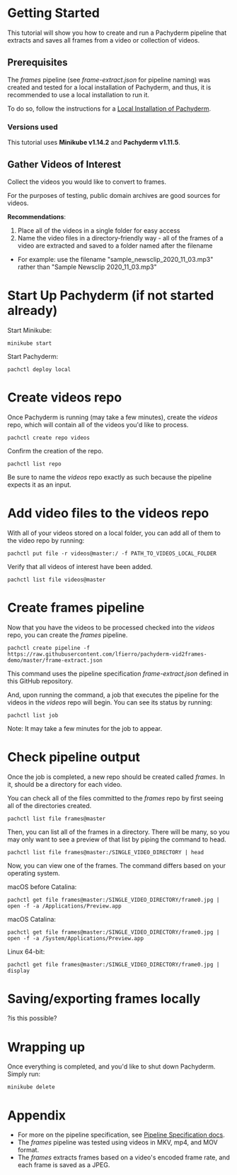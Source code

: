 # Getting Started
This tutorial will show you how to create and run a Pachyderm pipeline that extracts and saves all frames from a video or collection of videos.

## Prerequisites
The *frames* pipeline (see *frame-extract.json* for pipeline naming) was created and tested for a local installation of Pachyderm, and thus, it is recommended to use a local installation to run it.

To do so, follow the instructions for a [Local Installation of Pachyderm](https://docs.pachyderm.com/latest/getting_started/local_installation/).

### Versions used
This tutorial uses **Minikube v1.14.2** and **Pachyderm v1.11.5**.

## Gather Videos of Interest
Collect the videos you would like to convert to frames.

For the purposes of testing, public domain archives are good sources for videos.

**Recommendations**:
1. Place all of the videos in a single folder for easy access
2. Name the video files in a directory-friendly way - all of the frames of a video are extracted and saved to a folder named after the filename
  - For example: use the filename "sample_newsclip_2020_11_03.mp3" rather than "Sample Newsclip 2020_11_03.mp3"

# Start Up Pachyderm (if not started already)
Start Minikube:
```
minikube start
```
Start Pachyderm:
```
pachctl deploy local
```

# Create videos repo
Once Pachyderm is running (may take a few minutes), create the *videos* repo, which will contain all of the videos you'd like to process.
```
pachctl create repo videos
```

Confirm the creation of the repo.
```
pachctl list repo
```

Be sure to name the *videos* repo exactly as such because the pipeline expects it as an input.

# Add video files to the videos repo
With all of your videos stored on a local folder, you can add all of them to the video repo by running:
```
pachctl put file -r videos@master:/ -f PATH_TO_VIDEOS_LOCAL_FOLDER
```

Verify that all videos of interest have been added.
```
pachctl list file videos@master
```

# Create frames pipeline
Now that you have the videos to be processed checked into the *videos* repo, you can create the *frames* pipeline.
```
pachctl create pipeline -f https://raw.githubusercontent.com/lfierro/pachyderm-vid2frames-demo/master/frame-extract.json
```

This command uses the pipeline specification *frame-extract.json* defined in this GitHub repository.

And, upon running the command, a job that executes the pipeline for the videos in the *videos* repo will begin. You can see its status by running:
```
pachctl list job
```

Note: It may take a few minutes for the job to appear.

# Check pipeline output
Once the job is completed, a new repo should be created called *frames*. In it, should be a directory for each video.

You can check all of the files committed to the *frames* repo by first seeing all of the directories created.
```
pachctl list file frames@master
```

Then, you can list all of the frames in a directory. There will be many, so you may only want to see a preview of that list by piping the command to head.
```
pachctl list file frames@master:/SINGLE_VIDEO_DIRECTORY | head
```

Now, you can view one of the frames. The command differs based on your operating system.

macOS before Catalina:
```
pachctl get file frames@master:/SINGLE_VIDEO_DIRECTORY/frame0.jpg | open -f -a /Applications/Preview.app
```

macOS Catalina:
```
pachctl get file frames@master:/SINGLE_VIDEO_DIRECTORY/frame0.jpg | open -f -a /System/Applications/Preview.app
```

Linux 64-bit:
```
pachctl get file frames@master:/SINGLE_VIDEO_DIRECTORY/frame0.jpg | display
```

# Saving/exporting frames locally
?is this possible?

# Wrapping up
Once everything is completed, and you'd like to shut down Pachyderm. Simply run:
```
minikube delete
```

# Appendix
- For more on the pipeline specification, see [Pipeline Specification docs](https://docs.pachyderm.com/latest/reference/pipeline_spec/).
- The *frames* pipeline was tested using videos in MKV, mp4, and MOV format.
- The *frames* extracts frames based on a video's encoded frame rate, and each frame is saved as a JPEG.

